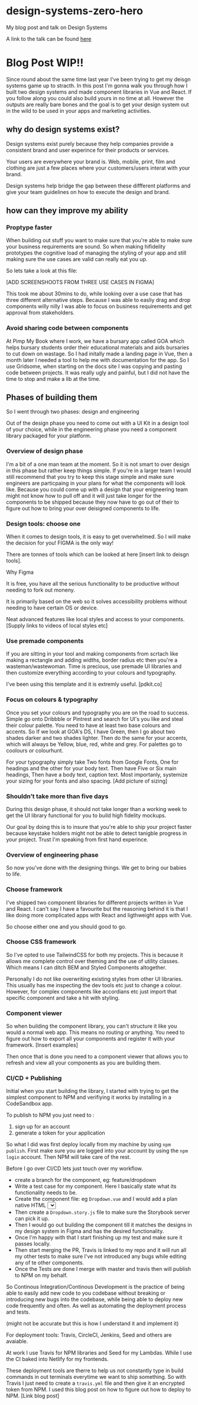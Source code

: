 # design-systems-zero-hero
My blog post and talk on Design Systems

A link to the talk can be found [here](https://www.figma.com/proto/KedEPuWZk0CXWWNAEf806cOZ/GOA?node-id=1692%3A35&scaling=scale-down)


# Blog Post WIP!!

Since round about the same time last year I've been trying to get my deisgn systems game up to stracth. In this post I'm gonna walk you through how I built two design systems and made component libraries in Vue and React. If you follow along you could also build yours in no time at all. However the outputs are really bare bones and the goal is to get your design system out in the wild to be used in your apps and marketing activities. 


## why do design systems exist? 

Design systems exist purely because they help companies provide a consistent brand and user experince for their products or services. 

Your users are everywhere your brand is. Web, mobile, print, film and clothing are just a few places where your customers/users interat with your brand.

Design systems help bridge the gap between these diffferent platforms and give your team guidelines on how to execute the design and brand.

## how can they improve my ability

### Proptype faster

When building out stuff you want to make sure that you're able to make sure your business requirements are sound. So when making hifidelity prototypes the cognitive load of managing the styling of your app and still making sure the use cases are valid can really eat you up. 

So lets take a look at this file:

[ADD SCREENSHOOTS FROM THREE USE CASES IN FIGMA]

This took me about 30mins to do, while looking over a use case that has three different alternative steps. Because I was able to easliy drag and drop components willy nilly I was able to focus on business requirements and get approval from stakeholders.


### Avoid sharing code between components

At Pimp My Book where I work, we have a bursary app called GOA which helps bursary students order their educational materials and aids bursaries to cut down on wastage. So I had initally made a landing page in Vue, then a month later I needed a tool to help me with documentation for the app. So I use Gridsome, when starting on the docs site I was copying and pasting code between projects. It was really ugly and painful, but I did not have the time to stop and make a lib at the time.

## Phases of building them

So I went through two phases: design and engineering

Out of the design phase you need to come out with a UI Kit in a design tool of your choice, while in the engineering phase you need a component library packaged for your platform. 

### Overview of design phase
I'm a bit of a one man team at the moment. So it is not smart to over design in this phase but rather keep things simple. If you're in a larger team I would still recommend that you try to keep this stage simple and make sure engineers are particpaing in your plans for what the components will look like. Because you could come up with a design that your enigneering team might not know how to pull off and it will just take longer for the components to be shipped because they now have to go out of their to figure out how to bring your over deisigned components to life. 

### Design tools: choose one

When it comes to design tools, it is easy to get overwhelmed. So I will make the decision for you! FIGMA is the only way!

There are tonnes of tools which can be looked at here [insert link to deisgn tools]. 

Why Figma

It is free, you have all the serious functionality to be productive without needing to fork out moneny. 

It is primarily based on the web so it solves accessibility problems without needing to have certain OS or device. 

Neat advanced features like local styles and access to your components. [Supply links to videos of local styles etc]

### Use premade components
If you are sitting in your tool and making components from scrtach like making a rectangle and adding widths, border radius etc then you're a wasteman/wastewoman. Time is precious, use premade UI libraries and then customize everything according to your colours and typography. 

I've been using this template and it is extremly useful. [pdkit.co]

### Focus on colours & typography

Once you set your colours and typography you are on the road to success. Simple go onto Dribbble or Pintrest and search for UI's you like and steal their colour palette. You need to have at least two base colours and accents. So If we look at GOA's DS, I have Green, then I go about two shades darker and two shades lighter. Then do the same for your accents, which will always be Yellow, blue, red, white and grey. For palettes go  to coolours or colourhunt.

For your typography simply take Two fonts from Google Fonts, One for headings and the other for your body text. Then have Five or Six main headings, Then have a body text, caption text. Most importanly, systemize your sizing for your fonts and also spacing. [Add picture of sizing]

 ### Shouldn’t take more than five days
During this design phase, it should not take longer than a working week to get the UI library functional for you to build high fidelity mockups. 

Our goal by doing this is to insure that you're able to ship your project faster because keystake holders might not be able to detect tanigble progress in your project. Trust I'm speaking from first hand experince. 




### Overview of engineering  phase

So now you've done with the designing things. We get to bring our babies to life. 

### Choose framework

I've shipped two component libraries for different projects written in Vue and React. I can't say I have a favourite but the reasoning behind it is that I like doing more complicated apps with React and ligthweight apps with Vue.

So choose either one and you should good to go.

###  Choose CSS framework

So I've opted to use TailwindCSS for both my projects. This is because it allows me complete control over theming and the use of utility classes. Which means I can ditch BEM and Styled Components altogether.

Personally I do not like overwriting existing styles from other UI libraries. This usually has me inspecting the dev tools etc just to change a colour. However, for complex components like accordians etc just import that specific component and take a hit with styling. 
### Component viewer
So when building the component library, you can't structure it like you would a normal web app. This means no routing or anything. You need to figure out how to export all your components and register it with your framework. [Insert examples]

Then once that is done you need to a component viewer that allows you to refresh and view all your components as you are building them. 

### CI/CD + Publishing

Initial when you start building the library, I started with trying to get the simplest component to NPM and verifiying it works by installing in a CodeSandbox app. 

To publish to NPM you just need to :

1. sign up for an account
2. generate a token for your application

So what I did was first deploy locally from my machine by using `npm publish`. First make sure you are logged into your account by using the `npm login` account. Then NPM will take care of the rest.

Before I go over CI/CD lets just touch over my workflow.

- create a branch for the component, eg: feature/dropdown
 - Write a test case for my component. Here I basically state what its functionality needs to be. 
 - Create the component file: eg `Dropdown.vue` and I would add a plan native HTML <select> tag.
 - Then create a `Dropdown.story.js` file to make sure the Storybook server can pick it up. 
 - Then I would go out building the component till it matches the designs in my design system in Figma and has the desired functionality. 
 - Once I'm happy with that I start finishing up my test and make sure it passes locally.
 - Then start merging the PR, Travis is linked to my repo and it will run all my other tests to make sure I've not introduced any bugs while editing any of te other components.
 - Once the Tests are done I merge with master and travis then will publish to NPM on my behalf.

 So Continous Integration/Continous Development is the practice of being able to easily add new code to you codebase without breaking or introducing new bugs into the codebase, while being able to deploy new code frequently and often. As well as automating the deployment process and tests.

 (might not be accurate but this is how I understand it and implement it)

 For deployment tools: Travis, CircleCI, Jenkins, Seed and others are avaiable.

 At work I use Travis for NPM libraries and Seed for my Lambdas. While I use the CI baked into Netlify for my frontends. 

 These deployment tools are therre to help us not constantly type in build commands in out terminals everytime we want to ship something. So with Travis I just need to create a `travis.yml` file and then give it an encrypted token from NPM. I used this blog post on how to figure out how to deploy to NPM. [Link blog post]